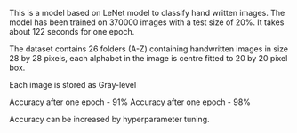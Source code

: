 This is a model based on LeNet model to classify hand written images.
The model has been trained on 370000 images with a test size of 20%.
It takes about 122 seconds for one epoch. 

The dataset contains 26 folders (A-Z) containing handwritten images in size 28 by 28 pixels, each alphabet in the image is centre fitted to 20 by 20 pixel box.

Each image is stored as Gray-level

Accuracy after one epoch - 91%
Accuracy after one epoch - 98%

Accuracy can be increased by hyperparameter tuning.

